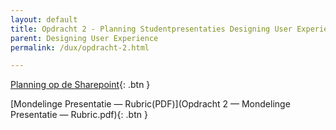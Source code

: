 ```yaml
---
layout: default
title: Opdracht 2 - Planning Studentpresentaties Designing User Experience
parent: Designing User Experience
permalink: /dux/opdracht-2.html

---
```



[Planning op de Sharepoint](https://hrnl.sharepoint.com/:x:/r/sites/CMI-IUXD2122/Shared%20Documents/Designing%20User%20Experience/Opdracht%202%20%E2%80%94%20Mondelinge%20Presentatie%20%E2%80%94%20Planning%20Studenten.xlsx?d=wb75f4e90c85043ecaa71c9c4381aee3d&csf=1&web=1&e=QI74ax){: .btn }

[Mondelinge Presentatie — Rubric(PDF)](Opdracht 2 — Mondelinge Presentatie — Rubric.pdf){: .btn }